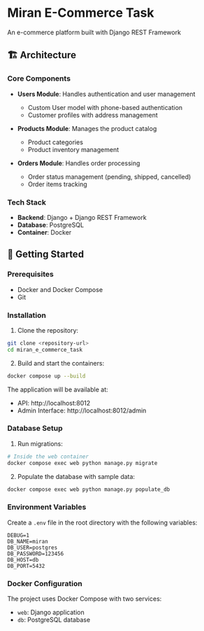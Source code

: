 # Miran E-Commerce Task

An e-commerce platform built with Django REST Framework

## 🏗 Architecture

### Core Components
- **Users Module**: Handles authentication and user management
  - Custom User model with phone-based authentication
  - Customer profiles with address management
  
- **Products Module**: Manages the product catalog
  - Product categories
  - Product inventory management
  
- **Orders Module**: Handles order processing
  - Order status management (pending, shipped, cancelled)
  - Order items tracking

### Tech Stack
- **Backend**: Django + Django REST Framework
- **Database**: PostgreSQL
- **Container**: Docker

## 🚀 Getting Started

### Prerequisites
- Docker and Docker Compose
- Git

### Installation

1. Clone the repository:
```bash
git clone <repository-url>
cd miran_e_commerce_task
```

2. Build and start the containers:
```bash
docker compose up --build
```

The application will be available at:
- API: http://localhost:8012
- Admin Interface: http://localhost:8012/admin

### Database Setup

1. Run migrations:
```bash
# Inside the web container
docker compose exec web python manage.py migrate
```

2. Populate the database with sample data:
```bash
docker compose exec web python manage.py populate_db
```

### Environment Variables
Create a `.env` file in the root directory with the following variables:
```env
DEBUG=1
DB_NAME=miran
DB_USER=postgres
DB_PASSWORD=123456
DB_HOST=db
DB_PORT=5432
```

### Docker Configuration
The project uses Docker Compose with two services:
- `web`: Django application
- `db`: PostgreSQL database
